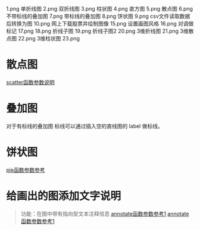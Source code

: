 1.png 单折线图
2.png 双折线图
3.png 柱状图
4.png 直方图
5.png 散点图
6.png 不带标线的叠加图
7.png 带标线的叠加图
8.png 饼状图
9.png csv文件读取数据后转换为图
10.png 网上下载股票并绘制图像
15.png 设置画图风格
16.png 对调做标记
17.png
18.png 折线子图
19.png 折线子图2
20.png 3维折线图
21.png 3维散点图
22.png 3维柱状图
23.png 


# 散点图

[scatter函数参数说明](https://blog.csdn.net/qq_38486203/article/details/80578260)

# 叠加图
对于有标线的叠加图
标线可以通过插入空的直线图的 label 做标线。

# 饼状图
[pie函数参数参考](https://www.cnblogs.com/biyoulin/p/9565350.html)

# 给画出的图添加文字说明
> 功能：在图中带有指向型文本注释信息
[annotate函数参数参考1](https://matplotlib.org/api/_as_gen/matplotlib.pyplot.annotate.html)
[annotate函数参数参考1](https://www.jianshu.com/p/0f56caf4f859)
